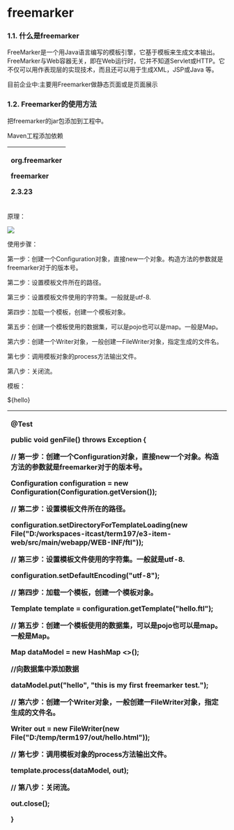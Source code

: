 # freemarker

### 1.1. 什么是freemarker

FreeMarker是一个用Java语言编写的模板引擎，它基于模板来生成文本输出。FreeMarker与Web容器无关，即在Web运行时，它并不知道Servlet或HTTP。它不仅可以用作表现层的实现技术，而且还可以用于生成XML，JSP或Java 等。

目前企业中:主要用Freemarker做静态页面或是页面展示

### 1.2. Freemarker的使用方法

把freemarker的jar包添加到工程中。

Maven工程添加依赖

<table>
  <thead>
    <tr>
      <th style="text-align:left">
        <p>
          <dependency>
        </p>
        <p>
          <groupId>org.freemarker</groupId>
        </p>
        <p>
          <artifactId>freemarker</artifactId>
        </p>
        <p>
          <version>2.3.23</version>
        </p>
        <p>
          </dependency>
        </p>
      </th>
    </tr>
  </thead>
  <tbody></tbody>
</table>原理：

![](file:////Users/wupan/Library/Group%20Containers/UBF8T346G9.Office/TemporaryItems/msohtmlclip/clip_image001.png)

使用步骤：

第一步：创建一个Configuration对象，直接new一个对象。构造方法的参数就是freemarker对于的版本号。

第二步：设置模板文件所在的路径。

第三步：设置模板文件使用的字符集。一般就是utf-8.

第四步：加载一个模板，创建一个模板对象。

第五步：创建一个模板使用的数据集，可以是pojo也可以是map。一般是Map。

第六步：创建一个Writer对象，一般创建一FileWriter对象，指定生成的文件名。

第七步：调用模板对象的process方法输出文件。

第八步：关闭流。

模板：

${hello}

<table>
  <thead>
    <tr>
      <th style="text-align:left">
        <p>@Test</p>
        <p> <b>public</b>  <b>void</b> genFile() <b>throws</b> Exception {</p>
        <p>// 第一步：创建一个Configuration对象，直接new一个对象。构造方法的参数就是freemarker对于的版本号。</p>
        <p>Configuration configuration = <b>new</b> Configuration(Configuration.getVersion());</p>
        <p>// 第二步：设置模板文件所在的路径。</p>
        <p>configuration.setDirectoryForTemplateLoading(<b>new</b> File("D:/workspaces-itcast/term197/e3-item-web/src/main/webapp/WEB-INF/ftl"));</p>
        <p>// 第三步：设置模板文件使用的字符集。一般就是utf-8.</p>
        <p>configuration.setDefaultEncoding("utf-8");</p>
        <p>// 第四步：加载一个模板，创建一个模板对象。</p>
        <p>Template template = configuration.getTemplate("hello.ftl");</p>
        <p>// 第五步：创建一个模板使用的数据集，可以是pojo也可以是map。一般是Map。</p>
        <p>Map dataModel = <b>new</b> HashMap
          <>();</p>
        <p>//向数据集中添加数据</p>
        <p>dataModel.put("hello", "this is my first freemarker test.");</p>
        <p>// 第六步：创建一个Writer对象，一般创建一FileWriter对象，指定生成的文件名。</p>
        <p>Writer out = <b>new</b> FileWriter(<b>new</b> File("D:/temp/term197/out/hello.html"));</p>
        <p>// 第七步：调用模板对象的process方法输出文件。</p>
        <p>template.process(dataModel, out);</p>
        <p>// 第八步：关闭流。</p>
        <p>out.close();</p>
        <p>}</p>
      </th>
    </tr>
  </thead>
  <tbody></tbody>
</table>